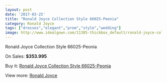 ```yaml
---
layout: post
date: '2017-03-25'
title: "Ronald Joyce Collection Style 66025-Peonia"
category: Ronald Joyce
tags: ["dresses","elegant","prom","style","wedding"]
image: http://www.idealgown.com/11385-thickbox_default/ronald-joyce-collection-style-66025-peonia.jpg
---
```

Ronald Joyce Collection Style 66025-Peonia

On Sales: **$353.995**
<a href="https://www.idealgown.com/en/ronald-joyce/4661-ronald-joyce-collection-style-66025-peonia.html"><amp-img layout="responsive" width="600" height="600" src="//www.idealgown.com/11385-thickbox_default/ronald-joyce-collection-style-66025-peonia.jpg" alt="Ronald Joyce Collection Style 66025-Peonia 0" /></a>
<a href="https://www.idealgown.com/en/ronald-joyce/4661-ronald-joyce-collection-style-66025-peonia.html"><amp-img layout="responsive" width="600" height="600" src="//www.idealgown.com/11387-thickbox_default/ronald-joyce-collection-style-66025-peonia.jpg" alt="Ronald Joyce Collection Style 66025-Peonia 1" /></a>
<a href="https://www.idealgown.com/en/ronald-joyce/4661-ronald-joyce-collection-style-66025-peonia.html"><amp-img layout="responsive" width="600" height="600" src="//www.idealgown.com/11386-thickbox_default/ronald-joyce-collection-style-66025-peonia.jpg" alt="Ronald Joyce Collection Style 66025-Peonia 2" /></a>

Buy it: [Ronald Joyce Collection Style 66025-Peonia](https://www.idealgown.com/en/ronald-joyce/4661-ronald-joyce-collection-style-66025-peonia.html "Ronald Joyce Collection Style 66025-Peonia")

View more: [Ronald Joyce](https://www.idealgown.com/en/56-ronald-joyce "Ronald Joyce")